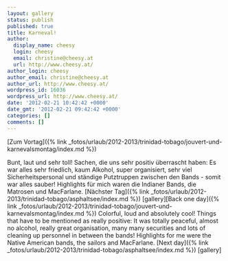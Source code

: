 ```yaml
---
layout: gallery
status: publish
published: true
title: Karneval!
author:
  display_name: cheesy
  login: cheesy
  email: christine@cheesy.at
  url: http://www.cheesy.at/
author_login: cheesy
author_email: christine@cheesy.at
author_url: http://www.cheesy.at/
wordpress_id: 16036
wordpress_url: http://www.cheesy.at/
date: '2012-02-21 10:42:42 +0000'
date_gmt: '2012-02-21 09:42:42 +0000'
categories: []
comments: []
---
```

<!--:de-->[Zum Vortag]({% link _fotos/urlaub/2012-2013/trinidad-tobago/jouvert-und-karnevalsmontag/index.md %})
Bunt, laut und sehr toll! Sachen, die uns sehr positiv überrascht haben: Es war alles sehr friedlich, kaum Alkohol, super organisiert, sehr viel Sicherheitspersonal und ständige Putztruppen zwischen den Bands - somit war alles sauber!
Highlights für mich waren die Indianer Bands, die Matrosen und MacFarlane.
[Nächster Tag]({% link _fotos/urlaub/2012-2013/trinidad-tobago/asphaltsee/index.md %})
[gallery]<!--:--><!--:en-->[Back one day]({% link _fotos/urlaub/2012-2013/trinidad-tobago/jouvert-und-karnevalsmontag/index.md %})
Colorful, loud and absolutely cool! Things that have to be mentioned as really positive: It was totally peaceful, almost no alcohol, really great organisation, many many securities and lots of cleaning up personnel in between the bands!
Highlights for me were the Native American bands, the sailors and MacFarlane.
[Next day]({% link _fotos/urlaub/2012-2013/trinidad-tobago/asphaltsee/index.md %})
[gallery]<!--:-->
